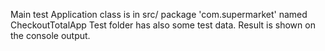Main test Application class is in src/ package 'com.supermarket' named CheckoutTotalApp
Test folder has also some test data.
Result is shown on the console output.

